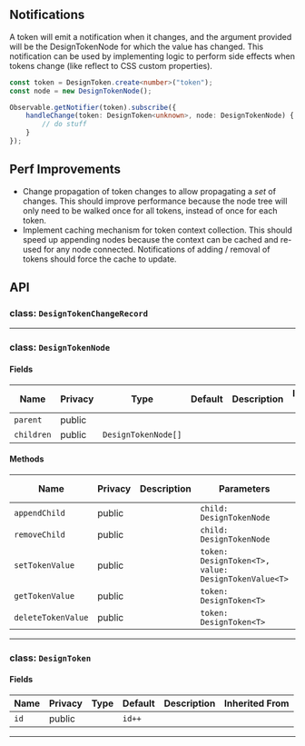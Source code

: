 ## Notifications
A token will emit a notification when it changes, and the argument provided will be the DesignTokenNode for which the value has changed. This notification can be used by implementing logic to perform side effects when tokens change (like reflect to CSS custom properties).

```ts
const token = DesignToken.create<number>("token");
const node = new DesignTokenNode();

Observable.getNotifier(token).subscribe({
    handleChange(token: DesignToken<unknown>, node: DesignTokenNode) {
        // do stuff
    }
});
```

## Perf Improvements
- Change propagation of token changes to allow propagating a *set* of changes. This should improve performance because the node tree will only need to be walked once for all tokens, instead of once for each token.
- Implement caching mechanism for token context collection. This should speed up appending nodes because the context can be cached and re-used for any node connected. Notifications of adding / removal of tokens should force the cache to update.

## API



### class: `DesignTokenChangeRecord`

<hr/>

### class: `DesignTokenNode`

#### Fields

| Name       | Privacy | Type                | Default | Description | Inherited From |
| ---------- | ------- | ------------------- | ------- | ----------- | -------------- |
| `parent`   | public  |                     |         |             |                |
| `children` | public  | `DesignTokenNode[]` |         |             |                |

#### Methods

| Name               | Privacy | Description | Parameters                                          | Return                      | Inherited From |
| ------------------ | ------- | ----------- | --------------------------------------------------- | --------------------------- | -------------- |
| `appendChild`      | public  |             | `child: DesignTokenNode`                            |                             |                |
| `removeChild`      | public  |             | `child: DesignTokenNode`                            |                             |                |
| `setTokenValue`    | public  |             | `token: DesignToken<T>, value: DesignTokenValue<T>` |                             |                |
| `getTokenValue`    | public  |             | `token: DesignToken<T>`                             | `StaticDesignTokenValue<T>` |                |
| `deleteTokenValue` | public  |             | `token: DesignToken<T>`                             | `void`                      |                |

<hr/>



### class: `DesignToken`

#### Fields

| Name | Privacy | Type | Default | Description | Inherited From |
| ---- | ------- | ---- | ------- | ----------- | -------------- |
| `id` | public  |      | `id++`  |             |                |

<hr/>

